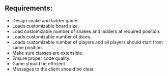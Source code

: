 ## Requirements:

- Design snake and ladder game.
- Loads customizable board size.
- Load customizable number of snakes and ladders at required position.
- Loads customizable number of dices.
- Loads customizable number of players and all players should start from same position.
- Make sure classes are extensible.
- Ensure proper code quality.
- Game should be efficient.
- Messages to the client should be clear.